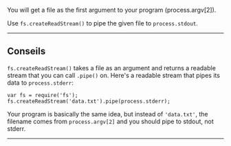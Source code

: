 You will get a file as the first argument to your program (process.argv[2]).

Use `fs.createReadStream()` to pipe the given file to `process.stdout`.

----------------------------------------------------------------------
## Conseils

`fs.createReadStream()` takes a file as an argument and returns a readable
stream that you can call `.pipe()` on. Here's a readable stream that pipes its
data to `process.stderr`:

    var fs = require('fs');
    fs.createReadStream('data.txt').pipe(process.stderr);

Your program is basically the same idea, but instead of `'data.txt'`, the
filename comes from `process.argv[2]` and you should pipe to stdout, not stderr.

----------------------------------------------------------------------
